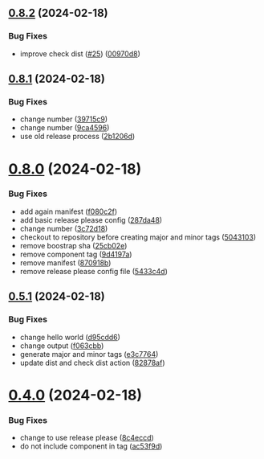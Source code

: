 ## [0.8.2](https://github.com/AlbertHernandez/github-action-nodejs-template/compare/v0.8.1...v0.8.2) (2024-02-18)


### Bug Fixes

* improve check dist ([#25](https://github.com/AlbertHernandez/github-action-nodejs-template/issues/25)) ([00970d8](https://github.com/AlbertHernandez/github-action-nodejs-template/commit/00970d8a2f27568b9b439214d1a11bc2fb1ce9c2))



## [0.8.1](https://github.com/AlbertHernandez/github-action-nodejs-template/compare/v0.8.0...v0.8.1) (2024-02-18)


### Bug Fixes

* change number ([39715c9](https://github.com/AlbertHernandez/github-action-nodejs-template/commit/39715c94f692467405fe713e87f5dc01cb48f3d1))
* change number ([9ca4596](https://github.com/AlbertHernandez/github-action-nodejs-template/commit/9ca45962568ea8deb21fde40130ec5a373d06ee1))
* use old release process ([2b1206d](https://github.com/AlbertHernandez/github-action-nodejs-template/commit/2b1206d510c193f4ffc9267ba49cea9c833b99bc))



# [0.8.0](https://github.com/AlbertHernandez/github-action-nodejs-template/compare/v0.5.1...v0.8.0) (2024-02-18)


### Bug Fixes

* add again manifest ([f080c2f](https://github.com/AlbertHernandez/github-action-nodejs-template/commit/f080c2fad9849b82338ff6ff1abb971fb1f89a40))
* add basic release please config ([287da48](https://github.com/AlbertHernandez/github-action-nodejs-template/commit/287da48733d4440fce866224b61c04a6c9cbce8b))
* change number ([3c72d18](https://github.com/AlbertHernandez/github-action-nodejs-template/commit/3c72d188252685d35a0881b5601aede74b53d9b2))
* checkout to repository before creating major and minor tags ([5043103](https://github.com/AlbertHernandez/github-action-nodejs-template/commit/5043103a4bb50abf009f46a7f26ed485d161211a))
* remove boostrap sha ([25cb02e](https://github.com/AlbertHernandez/github-action-nodejs-template/commit/25cb02eb357f102d6f17e75c55c5a55db17c31e1))
* remove component tag ([9d4197a](https://github.com/AlbertHernandez/github-action-nodejs-template/commit/9d4197a5544535b967c78d499bd0d89aace5761d))
* remove manifest ([870918b](https://github.com/AlbertHernandez/github-action-nodejs-template/commit/870918b0c27b30a0c4ef6c8b28616ea8d7f80d79))
* remove release please config file ([5433c4d](https://github.com/AlbertHernandez/github-action-nodejs-template/commit/5433c4d45d9024ef0b24804fec841c7f85129552))



## [0.5.1](https://github.com/AlbertHernandez/github-action-nodejs-template/compare/v0.4.0...v0.5.1) (2024-02-18)


### Bug Fixes

* change hello world ([d95cdd6](https://github.com/AlbertHernandez/github-action-nodejs-template/commit/d95cdd6a016ac0ba937b788450b204c01406a5b9))
* change output ([f063cbb](https://github.com/AlbertHernandez/github-action-nodejs-template/commit/f063cbb3df5178c2e42484f71a12d7d9247a2230))
* generate major and minor tags ([e3c7764](https://github.com/AlbertHernandez/github-action-nodejs-template/commit/e3c77642499f7d61048cb2f7a901f9dfd9a17f6f))
* update dist and check dist action ([82878af](https://github.com/AlbertHernandez/github-action-nodejs-template/commit/82878af1be11846cb559ff00b4ff316ea3ebd7c5))



# [0.4.0](https://github.com/AlbertHernandez/github-action-nodejs-template/compare/v0.2.12...v0.4.0) (2024-02-18)


### Bug Fixes

* change to use release please ([8c4eccd](https://github.com/AlbertHernandez/github-action-nodejs-template/commit/8c4eccd2f5b75c4fe04d190cf9264e09ad2ab4f7))
* do not include component in tag ([ac53f9d](https://github.com/AlbertHernandez/github-action-nodejs-template/commit/ac53f9d6a2a6b82a835dc09947993c1794bf1303))



